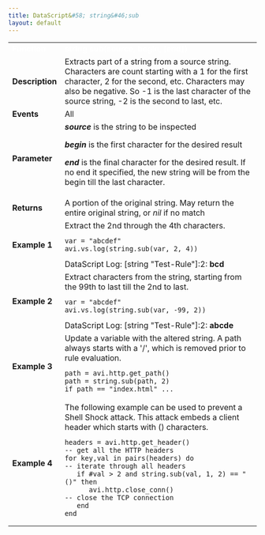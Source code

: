 ```yaml
---
title: DataScript&#58; string&#46;sub
layout: default
---
```

<table class="table table-hover table table-bordered table-hover">  
<tbody>          
<tr>   
<td><span style="color: white; font-size: medium;"><strong>Function</strong></span></td>
<td><span style="color: white;"><b>string.sub(source, begin, [end])</b></span></td>
</tr>
<tr>   
<td><span style="font-size: medium;"><strong>Description</strong></span></td>
<td>Extracts part of a string from a source string.  Characters are count starting with a 1 for the first character, 2 for the second, etc.  Characters may also be negative.  So -1 is the last character of the source string, -2 is the second to last, etc.</td>
</tr>
<tr>   
<td><span style="font-size: medium;"><strong>Events</strong></span></td>
<td>All</td>
</tr>
<tr>   
<td><span style="font-size: medium;"><strong>Parameter</strong></span></td>
<td><strong><em>source</em> </strong>is the string to be inspected<p></p> <p><strong><em>begin</em> </strong>is the first character for the desired result</p> <p><strong><em>end</em> </strong>is the final character for the desired result.  If no end it specified, the new string will be from the begin till the last character.</p></td>
</tr>
<tr>   
<td><span style="font-size: medium;"><strong>Returns</strong></span></td>
<td>A portion of the original string.  May return the entire original string, or <em>nil</em> if no match</td>
</tr>
<tr>   
<td><span style="font-size: medium;"><strong>Example 1</strong></span></td>
<td>Extract the 2nd through the 4th characters.<br> 
<!-- Crayon Syntax Highlighter v2.7.1 --> <pre><code class="language-lua">var = "abcdef"
avi.vs.log(string.sub(var, 2, 4))</code></pre> 
<!-- [Format Time: 0.0017 seconds] --> DataScript Log: [string "Test-Rule"]:2: <strong>bcd</strong></td>
</tr>
<tr>   
<td><span style="font-size: medium;"><strong>Example 2</strong></span></td>
<td>Extract characters from the string, starting from the 99th to last till the 2nd to last.<br> 
<!-- Crayon Syntax Highlighter v2.7.1 --> <pre><code class="language-lua">var = "abcdef"
avi.vs.log(string.sub(var, -99, 2))</code></pre> 
<!-- [Format Time: 0.0017 seconds] --> DataScript Log: [string "Test-Rule"]:2: <strong>abcde</strong></td>
</tr>
<tr>   
<td><span style="font-size: medium;"><strong>Example 3</strong></span></td>
<td>Update a variable with the altered string.  A path always starts with a '/', which is removed prior to rule evaluation.<br> 
<!-- Crayon Syntax Highlighter v2.7.1 --> <pre><code class="language-lua">path = avi.http.get_path()
path = string.sub(path, 2)
if path == "index.html" ...</code></pre> 
<!-- [Format Time: 0.0017 seconds] --></td>
</tr>
<tr>   
<td><span style="font-size: medium;"><strong>Example 4</strong></span></td>
<td>The following example can be used to prevent a Shell Shock attack. This attack embeds a client header which starts with () characters.<br> 
<!-- Crayon Syntax Highlighter v2.7.1 --> <pre><code class="language-lua">headers = avi.http.get_header()                -- get all the HTTP headers
for key,val in pairs(headers) do               -- iterate through all headers
   if #val &gt; 2 and string.sub(val, 1, 2) == "()" then
      avi.http.close_conn()                    -- close the TCP connection
   end
end</code></pre> 
<!-- [Format Time: 0.0037 seconds] --></td>
</tr>
</tbody>
</table> 